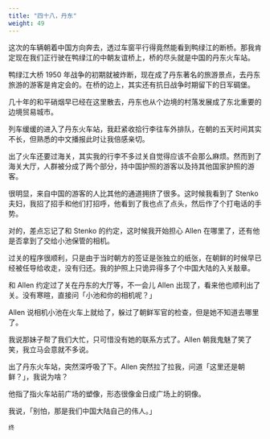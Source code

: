 ```yaml
---
title: "四十八，丹东"
weight: 49
---
```


这次的车辆朝着中国方向奔去，透过车窗平行得竟然能看到鸭绿江的断桥。那我肯定现在我们正行驶在鸭绿江的中朝友谊桥上，桥的尽头就是中国的丹东火车站。

鸭绿江大桥 1950 年战争的初期就被炸断，现在成了丹东著名的旅游景点，去丹东旅游的游客是肯定会的。在桥的边上，其实还有抗日战争时期留下的日军碉堡。

几十年的和平硝烟早已经在这里散去，丹东也从个边境的村落发展成了东北重要的边境贸易城市。

列车缓缓的进入了丹东火车站，我赶紧收拾行李往车外排队，在朝的五天时间其实不长，但熟悉的中文播报此时让我倍感亲切。

出了火车还要过海关，其实我的行李不多过关自觉得应该不会那么麻烦。然而到了海关大厅，人群被分成了两个部分，持中国护照的游客以及持其他国家护照的游客。

很明显，来自中国的游客的人比其他的通道拥挤了很多。这时候我看到了 Stenko 夫妇，我招了招手和他们打招呼，他看到了我也点了点头，然后作了个打电话的手势。

对的，差点忘记了和 Stenko 的约定，这时候我开始担心 Allen 在哪里了，还有他是否拿到了交给小池保管的相机。

过关的程序很顺利，只是由于当时朝方的签证是张独立的纸张，在朝鲜的时候早已经被任导给收走，没有归还。我的护照上只诡异得多了个中国大陆的入关敲章。

和 Allen 约定过了关在丹东的大厅等，不一会儿 Allen 出现了，看来他也顺利出了关。没有寒暄，直接问「小池和你的相机呢？」

Allen 说相机小池在火车上就给了，躲过了朝鲜军官的检查，但是她不知道去哪里了。

我说那妹子帮了我们大忙，只可惜没有她的联系方式了。Allen 朝我鬼魅了笑了笑，我立马会意就不多说。

出了丹东火车站，突然深呼吸了下。Allen 突然拉了拉我，问道「这里还是朝鲜？」，我说为啥？

他指了指火车站前广场的塑像，形态很像金日成广场上的铜像。

我说，「别怕，那是我们中国大陆自己的伟人。」

`终`

